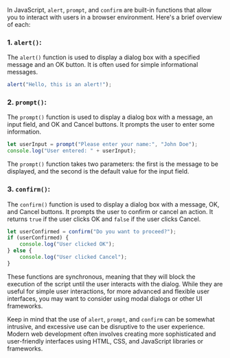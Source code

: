 In JavaScript, `alert`, `prompt`, and `confirm` are built-in functions that allow you to interact with users in a browser environment. Here's a brief overview of each:

### 1. `alert()`:

The `alert()` function is used to display a dialog box with a specified message and an OK button. It is often used for simple informational messages.

```javascript
alert("Hello, this is an alert!");
```

### 2. `prompt()`:

The `prompt()` function is used to display a dialog box with a message, an input field, and OK and Cancel buttons. It prompts the user to enter some information.

```javascript
let userInput = prompt("Please enter your name:", "John Doe");
console.log("User entered: " + userInput);
```

The `prompt()` function takes two parameters: the first is the message to be displayed, and the second is the default value for the input field.

### 3. `confirm()`:

The `confirm()` function is used to display a dialog box with a message, OK, and Cancel buttons. It prompts the user to confirm or cancel an action. It returns `true` if the user clicks OK and `false` if the user clicks Cancel.

```javascript
let userConfirmed = confirm("Do you want to proceed?");
if (userConfirmed) {
    console.log("User clicked OK");
} else {
    console.log("User clicked Cancel");
}
```

These functions are synchronous, meaning that they will block the execution of the script until the user interacts with the dialog. While they are useful for simple user interactions, for more advanced and flexible user interfaces, you may want to consider using modal dialogs or other UI frameworks.

Keep in mind that the use of `alert`, `prompt`, and `confirm` can be somewhat intrusive, and excessive use can be disruptive to the user experience. Modern web development often involves creating more sophisticated and user-friendly interfaces using HTML, CSS, and JavaScript libraries or frameworks.

